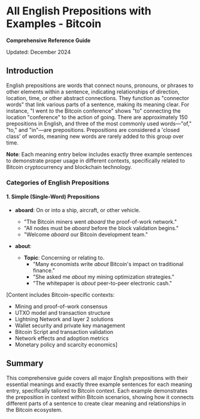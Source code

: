 # All English Prepositions with Examples - Bitcoin

**Comprehensive Reference Guide**

Updated: December 2024

## Introduction

English prepositions are words that connect nouns, pronouns, or phrases to other elements within a sentence, indicating relationships of direction, location, time, or other abstract connections. They function as "connector words" that link various parts of a sentence, making its meaning clear. For instance, "I went *to* the Bitcoin conference" shows "to" connecting the location "conference" to the action of going. There are approximately 150 prepositions in English, and three of the most commonly used words—"of," "to," and "in"—are prepositions. Prepositions are considered a 'closed class' of words, meaning new words are rarely added to this group over time.

**Note**: Each meaning entry below includes exactly three example sentences to demonstrate proper usage in different contexts, specifically related to Bitcoin cryptocurrency and blockchain technology.

### Categories of English Prepositions

#### 1. Simple (Single-Word) Prepositions

-   **aboard**: On or into a ship, aircraft, or other vehicle.
    -   "The Bitcoin miners went *aboard* the proof-of-work network."
    -   "All nodes must be *aboard* before the block validation begins."
    -   "Welcome *aboard* our Bitcoin development team."

-   **about**:
    -   **Topic**: Concerning or relating to.
        -   "Many economists write *about* Bitcoin's impact on traditional finance."
        -   "She asked me *about* my mining optimization strategies."
        -   "The whitepaper is *about* peer-to-peer electronic cash."

[Content includes Bitcoin-specific contexts:
- Mining and proof-of-work consensus
- UTXO model and transaction structure  
- Lightning Network and layer 2 solutions
- Wallet security and private key management
- Bitcoin Script and transaction validation
- Network effects and adoption metrics
- Monetary policy and scarcity economics]

## Summary

This comprehensive guide covers all major English prepositions with their essential meanings and exactly three example sentences for each meaning entry, specifically tailored to Bitcoin context. Each example demonstrates the preposition in context within Bitcoin scenarios, showing how it connects different parts of a sentence to create clear meaning and relationships in the Bitcoin ecosystem.

